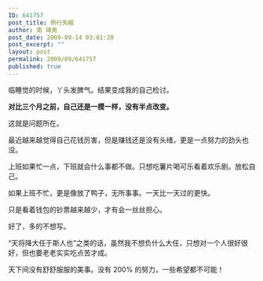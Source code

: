 ```yaml
---
ID: 641757
post_title: 例行失眠
author: 南 靖男
post_date: 2009-09-14 03:01:20
post_excerpt: ""
layout: post
permalink: 2009/09/641757
published: true
---
```

临睡觉的时候，丫头发脾气。结果变成我的自己检讨。

<strong>对比三个月之前，自己还是一模一样，没有半点改变。</strong>

这就是问题所在。

最近越来越觉得自己花钱厉害，但是赚钱还是没有头绪，更是一点努力的劲头也没。

上班如果忙一点，下班就会什么事都不做。只想吃薯片喝可乐看着欢乐剧。放松自己。

如果上班不忙，更是像放了鸭子，无所事事。一天比一天过的更快。

只是看着钱包的钞票越来越少，才有会一丝丝担心。

好了，多的不想写。

“天将降大任于斯人也”之类的话，虽然我不想负什么大任，只想对一个人很好很好，但也要老老实实吃点苦才成。

天下间没有舒舒服服的美事。没有 200% 的努力，一些希望都不可能！